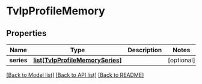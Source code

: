 # TvlpProfileMemory

## Properties
Name | Type | Description | Notes
------------ | ------------- | ------------- | -------------
**series** | [**list[TvlpProfileMemorySeries]**](TvlpProfileMemorySeries.md) |  | [optional] 

[[Back to Model list]](../README.md#documentation-for-models) [[Back to API list]](../README.md#documentation-for-api-endpoints) [[Back to README]](../README.md)


